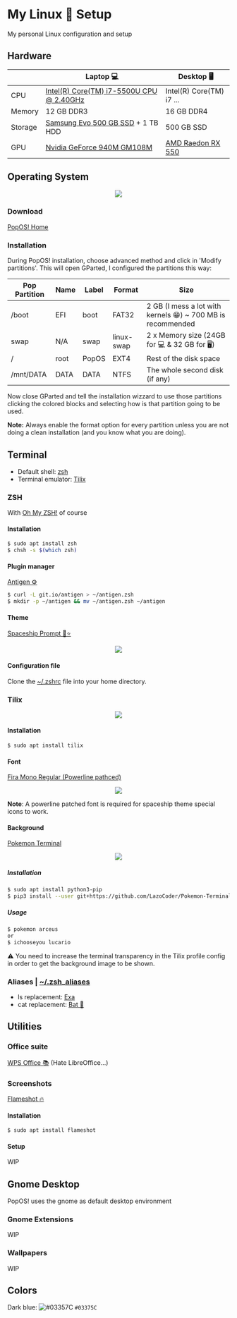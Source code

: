 # My Linux 🐧 Setup 
My personal Linux configuration and setup

## Hardware
||Laptop 💻|Desktop 🖥️|
|-|-|-|
|CPU|[Intel(R) Core(TM) i7-5500U CPU @ 2.40GHz](https://www.intel.com/content/www/us/en/products/processors/core/i7-processors/i7-5500u.html)|Intel(R) Core(TM) i7 ...|
|Memory|12 GB DDR3|16 GB DDR4|
|Storage|[Samsung Evo 500 GB SSD](https://www.samsung.com/us/computing/memory-storage/solid-state-drives/ssd-860-evo-2-5--sata-iii-500gb-mz-76e500b-am/) + 1 TB HDD|500 GB SSD|
|GPU|[Nvidia GeForce 940M GM108M](https://www.geforce.com/hardware/notebook-gpus/geforce-940m)|[AMD Raedon RX 550](https://www.amd.com/en/products/graphics/radeon-rx-550)|


## Operating System
[<p align="center"><img src="images/pop_os.png"></p>](https://system76.com/pop)
### Download
[PopOS! Home](https://system76.com/pop)
### Installation
During PopOS! installation, choose advanced method and click in 'Modify partitions'. This will open GParted, I configured the partitions this way:

|Pop Partition|Name|Label|Format|Size|
|-|-|-|-|-|
|/boot|EFI|boot|FAT32|2 GB (I mess a lot with kernels 😁) ~ 700 MB is recommended|
|swap|N/A|swap|linux-swap|2 x Memory size (24GB for 💻 & 32 GB for 🖥️) |
|/|root|PopOS|EXT4|Rest of the disk space|
|/mnt/DATA|DATA|DATA|NTFS|The whole second disk (if any)|

Now close GParted and tell the installation wizzard to use those partitions clicking the colored blocks and selecting how is that partition going to be used.

**Note:** Always enable the format option for every partition unless you are not doing a clean installation (and you know what you are doing).

## Terminal
- Default shell: [zsh](https://github.com/zsh-users/zsh)
- Terminal emulator: [Tilix](https://gnunn1.github.io/tilix-web)

### ZSH
With [Oh My ZSH!](https://ohmyz.sh) of course  

#### Installation
```bash
$ sudo apt install zsh
$ chsh -s $(which zsh)
```

#### Plugin manager
[Antigen ⚙️](https://github.com/zsh-users/antigen)
```bash
$ curl -L git.io/antigen > ~/antigen.zsh
$ mkdir -p ~/antigen && mv ~/antigen.zsh ~/antigen
```
#### Theme
[Spaceship Prompt 🚀⭐](https://github.com/denysdovhan/spaceship-prompt)
[<p align="center"><img src="images/spaceship.gif"></p>](https://github.com/denysdovhan/spaceship-prompt)

#### Configuration file
Clone the [~/.zshrc](https://github.com/sebastiandg7/my-linux-setup/blob/master/.zshrc) file into your home directory.

### Tilix  
[<p align="center"><img src="images/tilix.png"></p>](https://gnunn1.github.io/tilix-web)
#### Installation  
```bash
$ sudo apt install tilix
```
#### Font
[Fira Mono Regular (Powerline pathced)](https://github.com/sebastiandg7/fonts/tree/master/FiraMono)
[<p align="center"><img src="images/tilix_font.png"></p>](https://gnunn1.github.io/tilix-web)
**Note**: A powerline patched font is required for spaceship theme special icons to work.
#### Background
[Pokemon Terminal](https://github.com/LazoCoder/Pokemon-Terminal)
[<p align="center"><img src="images/pokemon_terminal.png"></p>](https://github.com/LazoCoder/Pokemon-Terminal)
##### Installation
```bash
$ sudo apt install python3-pip
$ pip3 install --user git+https://github.com/LazoCoder/Pokemon-Terminal.git
```

##### Usage
```bash
$ pokemon arceus
or
$ ichooseyou lucario
```
⚠️ You need to increase the terminal transparency in the Tilix profile config in order to get the background image to be shown.  
### Aliases | [~/.zsh_aliases](https://github.com/sebastiandg7/dotfiles/blob/master/.zsh_aliases)
- ls replacement: [Exa](https://the.exa.website)
- cat replacement: [Bat 🦇](https://github.com/sharkdp/bat)

## Utilities
### Office suite
[WPS Office 📚](http://wps-community.org) (Hate LibreOffice...)
### Screenshots
[Flameshot 🔥](https://flameshot.js.org)
#### Installation
```bash
$ sudo apt install flameshot
```
#### Setup
WIP
## Gnome Desktop
PopOS! uses the gnome as default desktop environment
### Gnome Extensions
WIP
### Wallpapers
WIP
## Colors
Dark blue: ![#03357C](https://placehold.it/15/03357C/000000?text=+) `#03375C`  
